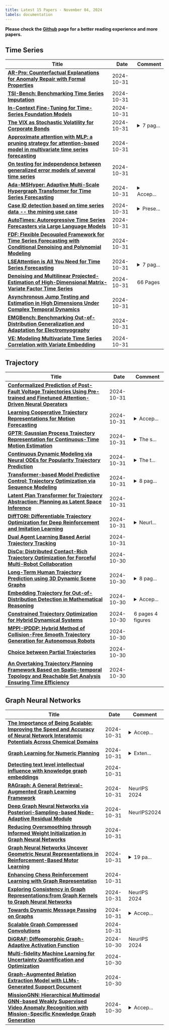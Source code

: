 ```yaml
---
title: Latest 15 Papers - November 04, 2024
labels: documentation
---
```

**Please check the [Github](https://github.com/zezhishao/MTS_Daily_ArXiv) page for a better reading experience and more papers.**

## Time Series
| **Title** | **Date** | **Comment** |
| --- | --- | --- |
| **[AR-Pro: Counterfactual Explanations for Anomaly Repair with Formal Properties](http://arxiv.org/abs/2410.24178v1)** | 2024-10-31 |  |
| **[TSI-Bench: Benchmarking Time Series Imputation](http://arxiv.org/abs/2406.12747v2)** | 2024-10-31 |  |
| **[In-Context Fine-Tuning for Time-Series Foundation Models](http://arxiv.org/abs/2410.24087v1)** | 2024-10-31 |  |
| **[The VIX as Stochastic Volatility for Corporate Bonds](http://arxiv.org/abs/2410.22498v2)** | 2024-10-31 | <details><summary>7 pag...</summary><p>7 pages, 2 figures, 8 graphs. Keywords: stochastic volatility, autoregression, kurtosis</p></details> |
| **[Approximate attention with MLP: a pruning strategy for attention-based model in multivariate time series forecasting](http://arxiv.org/abs/2410.24023v1)** | 2024-10-31 |  |
| **[On testing for independence between generalized error models of several time series](http://arxiv.org/abs/2410.24003v1)** | 2024-10-31 |  |
| **[Ada-MSHyper: Adaptive Multi-Scale Hypergraph Transformer for Time Series Forecasting](http://arxiv.org/abs/2410.23992v1)** | 2024-10-31 | <details><summary>Accep...</summary><p>Accepted by NeurIPS, 21 pages, and 8 figures</p></details> |
| **[Case ID detection based on time series data -- the mining use case](http://arxiv.org/abs/2410.23846v1)** | 2024-10-31 | <details><summary>Prese...</summary><p>Presented at EdbA'24 - Fifth International Workshop on Event Data and Behavioral Analytics, ICPM 2024, Kopenhagen, Denmark</p></details> |
| **[AutoTimes: Autoregressive Time Series Forecasters via Large Language Models](http://arxiv.org/abs/2402.02370v4)** | 2024-10-31 |  |
| **[FDF: Flexible Decoupled Framework for Time Series Forecasting with Conditional Denoising and Polynomial Modeling](http://arxiv.org/abs/2410.13253v4)** | 2024-10-31 |  |
| **[LSEAttention is All You Need for Time Series Forecasting](http://arxiv.org/abs/2410.23749v1)** | 2024-10-31 | <details><summary>7 pag...</summary><p>7 pages with referencing, 1 figure, 3 tables</p></details> |
| **[Denoising and Multilinear Projected-Estimation of High-Dimensional Matrix-Variate Factor Time Series](http://arxiv.org/abs/2309.02674v2)** | 2024-10-31 | 66 Pages |
| **[Asynchronous Jump Testing and Estimation in High Dimensions Under Complex Temporal Dynamics](http://arxiv.org/abs/2410.23706v1)** | 2024-10-31 |  |
| **[EMGBench: Benchmarking Out-of-Distribution Generalization and Adaptation for Electromyography](http://arxiv.org/abs/2410.23625v1)** | 2024-10-31 |  |
| **[VE: Modeling Multivariate Time Series Correlation with Variate Embedding](http://arxiv.org/abs/2409.06169v2)** | 2024-10-31 |  |

## Trajectory
| **Title** | **Date** | **Comment** |
| --- | --- | --- |
| **[Conformalized Prediction of Post-Fault Voltage Trajectories Using Pre-trained and Finetuned Attention-Driven Neural Operators](http://arxiv.org/abs/2410.24162v1)** | 2024-10-31 |  |
| **[Learning Cooperative Trajectory Representations for Motion Forecasting](http://arxiv.org/abs/2311.00371v2)** | 2024-10-31 | <details><summary>Accep...</summary><p>Accepted by NeurIPS 2024</p></details> |
| **[GPTR: Gaussian Process Trajectory Representation for Continuous-Time Motion Estimation](http://arxiv.org/abs/2410.22931v2)** | 2024-10-31 | <details><summary>The s...</summary><p>The source code has been released. All feedbacks are welcome</p></details> |
| **[Continuous Dynamic Modeling via Neural ODEs for Popularity Trajectory Prediction](http://arxiv.org/abs/2410.18742v2)** | 2024-10-31 | <details><summary>The t...</summary><p>The time complexity analysis in section 4.4 contains error; we overlooked the impact of the memory module</p></details> |
| **[Transformer-based Model Predictive Control: Trajectory Optimization via Sequence Modeling](http://arxiv.org/abs/2410.23916v1)** | 2024-10-31 | <details><summary>8 pag...</summary><p>8 pages, 7 figures. Datasets, videos and code available at: https://transformermpc.github.io</p></details> |
| **[Latent Plan Transformer for Trajectory Abstraction: Planning as Latent Space Inference](http://arxiv.org/abs/2402.04647v3)** | 2024-10-31 |  |
| **[DiffTORI: Differentiable Trajectory Optimization for Deep Reinforcement and Imitation Learning](http://arxiv.org/abs/2402.05421v3)** | 2024-10-31 | <details><summary>NeurI...</summary><p>NeurIPS 2024 (Spotlight)</p></details> |
| **[Dual Agent Learning Based Aerial Trajectory Tracking](http://arxiv.org/abs/2410.23571v1)** | 2024-10-31 |  |
| **[DisCo: Distributed Contact-Rich Trajectory Optimization for Forceful Multi-Robot Collaboration](http://arxiv.org/abs/2410.23283v1)** | 2024-10-30 |  |
| **[Long-Term Human Trajectory Prediction using 3D Dynamic Scene Graphs](http://arxiv.org/abs/2405.00552v4)** | 2024-10-30 | <details><summary>8 pag...</summary><p>8 pages, 6 figures. Accepted at IEEE Robotics and Automation Letters (RA-L). Code released at: https://github.com/MIT-SPARK/LP2</p></details> |
| **[Embedding Trajectory for Out-of-Distribution Detection in Mathematical Reasoning](http://arxiv.org/abs/2405.14039v2)** | 2024-10-30 | <details><summary>Accep...</summary><p>Accepted by NeurIPS 2024</p></details> |
| **[Constrained Trajectory Optimization for Hybrid Dynamical Systems](http://arxiv.org/abs/2410.22894v1)** | 2024-10-30 | 6 pages 4 figures |
| **[MPPI-IPDDP: Hybrid Method of Collision-Free Smooth Trajectory Generation for Autonomous Robots](http://arxiv.org/abs/2208.02439v2)** | 2024-10-30 |  |
| **[Choice between Partial Trajectories](http://arxiv.org/abs/2410.22690v1)** | 2024-10-30 |  |
| **[An Overtaking Trajectory Planning Framework Based on Spatio-temporal Topology and Reachable Set Analysis Ensuring Time Efficiency](http://arxiv.org/abs/2410.22643v1)** | 2024-10-30 |  |

## Graph Neural Networks
| **Title** | **Date** | **Comment** |
| --- | --- | --- |
| **[The Importance of Being Scalable: Improving the Speed and Accuracy of Neural Network Interatomic Potentials Across Chemical Domains](http://arxiv.org/abs/2410.24169v1)** | 2024-10-31 | <details><summary>Accep...</summary><p>Accepted to NeurIPS 2024</p></details> |
| **[Graph Learning for Numeric Planning](http://arxiv.org/abs/2410.24080v1)** | 2024-10-31 | <details><summary>Exten...</summary><p>Extended version of NeurIPS 2024 paper</p></details> |
| **[Detecting text level intellectual influence with knowledge graph embeddings](http://arxiv.org/abs/2410.24021v1)** | 2024-10-31 |  |
| **[RAGraph: A General Retrieval-Augmented Graph Learning Framework](http://arxiv.org/abs/2410.23855v1)** | 2024-10-31 | NeurIPS 2024 |
| **[Deep Graph Neural Networks via Posteriori-Sampling-based Node-Adaptive Residual Module](http://arxiv.org/abs/2305.05368v3)** | 2024-10-31 | NeurIPS2024 |
| **[Reducing Oversmoothing through Informed Weight Initialization in Graph Neural Networks](http://arxiv.org/abs/2410.23830v1)** | 2024-10-31 |  |
| **[Graph Neural Networks Uncover Geometric Neural Representations in Reinforcement-Based Motor Learning](http://arxiv.org/abs/2410.23812v1)** | 2024-10-31 | <details><summary>19 pa...</summary><p>19 pages, 7 figures, accepted at the NeurIPS 2024 workshop on Symmetry and Geometry in Neural Representations (NeurReps 2024)</p></details> |
| **[Enhancing Chess Reinforcement Learning with Graph Representation](http://arxiv.org/abs/2410.23753v1)** | 2024-10-31 |  |
| **[Exploring Consistency in Graph Representations:from Graph Kernels to Graph Neural Networks](http://arxiv.org/abs/2410.23748v1)** | 2024-10-31 | NeurIPS 2024 |
| **[Towards Dynamic Message Passing on Graphs](http://arxiv.org/abs/2410.23686v1)** | 2024-10-31 | <details><summary>Accep...</summary><p>Accepted by NeurIPS 2024</p></details> |
| **[Scalable Graph Compressed Convolutions](http://arxiv.org/abs/2407.18480v2)** | 2024-10-31 |  |
| **[DiGRAF: Diffeomorphic Graph-Adaptive Activation Function](http://arxiv.org/abs/2407.02013v2)** | 2024-10-30 | NeurIPS 2024 |
| **[Multi-fidelity Machine Learning for Uncertainty Quantification and Optimization](http://arxiv.org/abs/2410.23482v1)** | 2024-10-30 |  |
| **[Graph-Augmented Relation Extraction Model with LLMs-Generated Support Document](http://arxiv.org/abs/2410.23452v1)** | 2024-10-30 |  |
| **[MissionGNN: Hierarchical Multimodal GNN-based Weakly Supervised Video Anomaly Recognition with Mission-Specific Knowledge Graph Generation](http://arxiv.org/abs/2406.18815v2)** | 2024-10-30 | <details><summary>Accep...</summary><p>Accepted to WACV 2025</p></details> |

